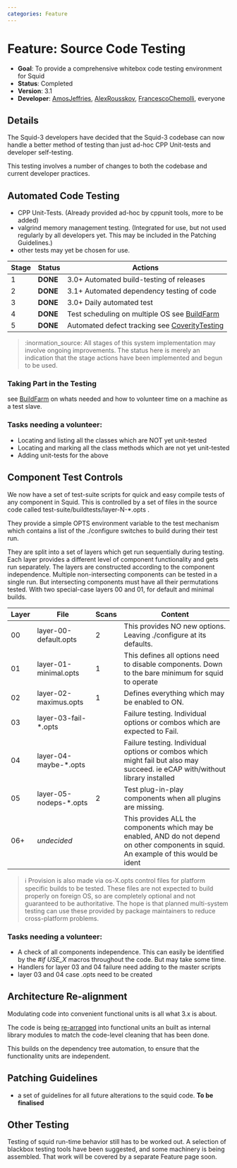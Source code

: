 ```yaml
---
categories: Feature
---
```

# Feature: Source Code Testing

- **Goal**: To provide a comprehensive whitebox code testing
  environment for Squid
- **Status**: Completed
- **Version**: 3.1
- **Developer**:
  [AmosJeffries](/AmosJeffries),
  [AlexRousskov](/AlexRousskov),
  [FrancescoChemolli](/FrancescoChemolli),
  everyone

## Details

The Squid-3 developers have decided that the Squid-3 codebase can now
handle a better method of testing than just ad-hoc CPP Unit-tests and
developer self-testing.

This testing involves a number of changes to both the codebase and
current developer practices.

## Automated Code Testing

- CPP Unit-Tests. (Already provided ad-hoc by cppunit tools, more to
  be added)
- valgrind memory management testing. (Integrated for use, but not
  used regularly by all developers yet. This may be included in the
  Patching Guidelines.)
- other tests may yet be chosen for use.

| Stage | Status | Actions |
| ----- | ------ | ------- |
| 1 | **DONE** | 3.0+ Automated build-testing of releases |
| 2 | **DONE** | 3.1+ Automated dependency testing of code |
| 3 | **DONE** | 3.0+ Daily automated test |
| 4 | **DONE** | Test scheduling on multiple OS see [BuildFarm](/BuildFarm) |
| 5 | **DONE** | Automated defect tracking see [CoverityTesting](/CoverityTesting) |

> :inormation_source:
    All stages of this system implementation may involve ongoing
    improvements. The status here is merely an indication that the stage
    actions have been implemented and begun to be used.

### Taking Part in the Testing

see [BuildFarm](/BuildFarm) on whats needed and how to volunteer
time on a machine as a test slave.

### Tasks needing a volunteer:

- Locating and listing all the classes which are NOT yet unit-tested
- Locating and marking all the class methods which are not yet
    unit-tested
- Adding unit-tests for the above

## Component Test Controls

We now have a set of test-suite scripts for quick and easy compile tests
of any component in Squid. This is controlled by a set of files in the
source code called test-suite/buildtests/layer-N-\*.opts .

They provide a simple OPTS environment variable to the test mechanism
which contains a list of the ./configure switches to build during their
test run.

They are split into a set of layers which get run sequentially during
testing. Each layer provides a different level of component
functionality and gets run separately. The layers are constructed
according to the component independence. Multiple non-intersecting
components can be tested in a single run. But intersecting components
must have all their permutations tested. With two special-case layers 00
and 01, for default and minimal builds.

| Layer | File | Scans | Content |
| ----- | ---- | ----- | ------- |
| 00 | layer-00-default.opts | 2 | This provides NO new options. Leaving ./configure at its defaults. |
| 01 | layer-01-minimal.opts | 1 | This defines all options need to disable components. Down to the bare minimum for squid to operate |
| 02 | layer-02-maximus.opts | 1 | Defines everything which may be enabled to ON. |
| 03 | layer-03-fail-\*.opts | | Failure testing. Individual options or combos which are expected to Fail. |
| 04 | layer-04-maybe-\*.opts | | Failure testing. Individual options or combos which might fail but also may succeed. ie eCAP with/without library installed |
| 05 | layer-05-nodeps-\*.opts | 2 | Test plug-in-play components when all plugins are missing. |
| 06+ | *undecided* | | This provides ALL the components which may be enabled, AND do not depend on other components in squid. An example of this would be ident |

> :information_source:
    Provision is also made via os-X.opts control files for platform specific builds to be tested. These files are not expected to build properly on foreign OS, so are completely optional and not guaranteed to be authoritative. The hope is that planned multi-system testing can use these provided by package maintainers to reduce cross-platform problems.

### Tasks needing a volunteer:

- A check of all components independence. This can easily be
    identified by the *\#if USE_X* macros throughout the code. But may
    take some time.
- Handlers for layer 03 and 04 failure need adding to the master
    scripts
- layer 03 and 04 case .opts need to be created

## Architecture Re-alignment

Modulating code into convenient functional units is all what 3.x is
about.

The code is being [re-arranged](/Features/SourceLayout)
into functional units an built as internal library modules to match the
code-level cleaning that has been done.

This builds on the dependency tree automation, to ensure that the
functionality units are independent.

## Patching Guidelines

- a set of guidelines for all future alterations to the squid code.
    **To be finalised**

## Other Testing

Testing of squid run-time behavior still has to be worked out. A
selection of blackbox testing tools have been suggested, and some
machinery is being assembled. That work will be covered by a separate
Feature page soon.

